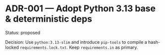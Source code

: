 # ADR-001 — Adopt Python 3.13 base & deterministic deps
Status: proposed

Decision: Use `python:3.13-slim` and introduce `pip-tools` to compile a hash-locked `requirements.lock.txt`. Keep `requirements.in` as primary.
